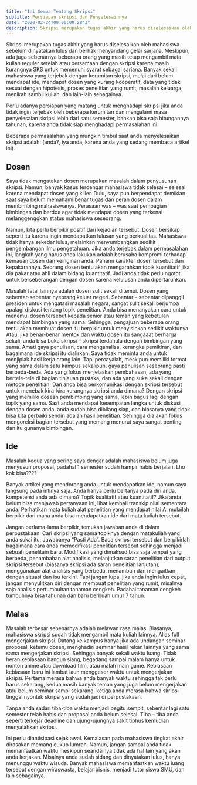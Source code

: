 ```yaml
---
title: "Ini Semua Tentang Skripsi"
subtitle: Persiapan skripsi dan Penyelesainnya
date: "2020-02-24T00:00:00.284Z"
description: Skripsi merupakan tugas akhir yang harus diselesaikan oleh mahasiswa sebelum dinyatakan lulus dan berhak menyandang gelar sarjana.
---
```


Skripsi merupakan tugas akhir yang harus diselesaikan oleh mahasiswa sebelum dinyatakan lulus dan berhak menyandang gelar sarjana. Meskipun, ada juga sebenarnya beberapa orang yang masih tetap mengambil mata kuliah reguler setelah atau bersamaan dengan skripsi karena masih kurangnya SKS untuk memenuhi syarat sebagai sarjana. Banyak sekali mahasiswa yang terjebak dengan kerumitan skripsi, mulai dari belum mendapat ide, mendapat dosen yang kurang kooperatif, data yang tidak sesuai dengan hipotesis, proses penelitian yang rumit, masalah keluarga, menikah sambil kuliah, dan lain-lain sebagainya.

Perlu adanya persiapan yang matang untuk menghadapi skripsi jika anda tidak ingin terjebak oleh beberapa kerumitan dan mengalami masa penyelesaian skripsi lebih dari satu semester, bahkan bisa saja hitungannya tahunan, karena anda tidak siap menghadapi permasalahan ini.

Beberapa permasalahan yang mungkin timbul saat anda menyelesaikan skripsi adalah: (anda?, iya anda, karena anda yang sedang membaca artikel ini).

## Dosen

Saya tidak mengatakan dosen merupakan masalah dalam penyusunan skripsi. Namun, banyak kasus terdengar mahasiswa tidak selesai – selesai karena mendapat dosen yang killer. Dulu, saya pun berpendapat demikian saat saya belum memahami benar tugas dan peran dosen dalam membimbing mahasiswanya. Perasaan was – was saat pembagian bimbingan dan berdoa agar tidak mendapat dosen yang terkenal melanggenggkan status mahasiswa seseorang.

Namun, kita perlu berpikir positif dari kejadian tersebut. Dosen bersikap seperti itu karena ingin mendapatkan lulusan yang berkualitas. Mahasiswa tidak hanya sekedar lulus, melainkan menyumbangkan sedikit pengembangan ilmu pengetahuan. Jika anda terjebak dalam permasalahan ini, langkah yang harus anda lakukan adalah berusaha kompromi terhadap kemauan dosen dan keinginan anda. Pahami karakter dosen tersebut dan kepakarannya. Seorang dosen tentu akan mengarahkan topik kuantitatif jika dia pakar atau ahli dalam bidang kuantitatif. Jadi anda tidak perlu ngotot untuk berseberangan dengan dosen karena kelulusan anda dipertaruhkan.

Masalah fatal lainnya adalah dosen sulit sekali ditemui. Dosen yang sebentar-sebentar nyebrang keluar negeri. Sebentar – sebentar dipanggil presiden untuk mengatasi masalah negara, sangat sulit sekali berjumpa apalagi diskusi tentang topik penelitian. Anda bisa menanyakan cara untuk menemui dosen tersebut kepada senior atau teman yang kebetulan mendapat bimbingan yang sama. Sehingga, pengajuan beberapa orang tentu akan membuat dosen itu berpikir untuk menyisihkan sedikit waktunya. Atau, jika benar-benar mentok dan waktu dosen itu sangaaat berharga sekali, anda bisa buka skripsi – skripsi terdahulu dengan bimbingan yang sama. Amati gaya penulisan, cara menganalisa, kerangka pemikiran, dan bagaimana ide skripsi itu dialirkan. Saya tidak meminta anda untuk menjiplak hasil kerja orang lain. Tapi percayalah, meskipun memiliki format yang sama dalam satu kampus sekalipun, gaya penulisan seseorang pasti berbeda-beda. Ada yang fokus menjelaskan pembahasan, ada yang bertele-tele di bagian tinjauan pustaka, dan ada yang suka sekali dengan metode penelitian. Dan anda bisa berkomunikasi dengan skripsi tersebut untuk menebak kira-kira kurangnya skripsi anda dimana? Dengan skripsi yang memiliki dosesn pembimbing yang sama, lebih bagus lagi dengan topik yang sama. Saat anda mendapat kesempatan langka untuk diskusi dengan dosen anda, anda sudah bisa dibilang siap, dan biasanya yang tidak bisa kita perbaiki sendiri adalah hasil penelitian. Sehingga dia akan fokus mengoreksi bagian tersebut yang memang menurut saya sangat penting dan itu gunanya bimbingan.

## Ide

Masalah kedua yang sering saya dengar adalah mahasiswa belum juga menyusun proposal, padahal 1 semester sudah hampir habis berjalan. Lho kok bisa????

Banyak artikel yang mendorong anda untuk mendapatkan ide, namun saya langsung pada intinya saja. Anda hanya perlu bertanya pada diri anda, kompetensi anda ada dimana? Topik kualitatif atau kuantitatif? Jika anda belum bisa menjawab pertanyaan ini, lihat kembali transkip nilai sementara anda. Perhatikan mata kuliah alat penelitian yang mendapat nilai A. mulailah berpikir dari mana anda bisa mendapatkan ide dari mata kuliah tersebut.

Jangan berlama-lama berpikir, temukan jawaban anda di dalam perpustakaan. Cari skripsi yang sama topiknya dengan matakuliah yang anda sukai itu. Jawabanya “Pasti Ada”. Baca skripsi tersebut dan berpikirlah bagaimana cara anda memodifikasi penelitian tersebut sehingga menjadi sebuah penelitain baru. Modifikasi yang dimaksud bisa saja tempat yang berbeda, penambahan alat analisis, melanjutkan saran penelitian dari output skripsi tersebut (biasanya skripsi ada saran penelitian lanjutan), menggunakan alat analisis yang berbeda, menambah dan mengaitkan dengan situasi dan isu terkini. Tapi jangan lupa, jika anda ingin lulus cepat, jangan menyulitkan diri dengan membuat penelitian yang rumit, misalnya saja analisis pertumbuhan tanaman cengkeh. Padahal tanaman cengkeh tumbuhnya bisa tahunan dan baru berbuah umur 7 tahun.

## Malas

Masalah terbesar sebenarnya adalah melawan rasa malas. Biasanya, mahasiswa skripsi sudah tidak mengambil mata kuliah lainnya. Alias full mengerjakan skripsi. Datang ke kampus hanya jika ada undangan seminar proposal, ketemu dosen, menghadiri seminar hasil rekan lainnya yang sama sama mengerjakan skripsi. Sehingga banyak sekali waktu luang. Tidak heran kebiasaan bangun siang, begadang sampai malam hanya untuk nonton anime atau download film, atau malah main game. Kebiasaan kebiasaan baru ini lambat laun menggeser waktu untuk mengerjakan skripsi. Pertama merasa bahwa anda banyak waktu sehingga tak perlu harus sekarang, kedua masih banyak teman yang juga belum mengerjakan atau belum seminar sampi sekarang, ketiga anda merasa bahwa skripsi tinggal nyontek skripsi yang sudah jadi di perpustakaan.

Tanpa anda sadari tiba-tiba waktu menjadi begitu sempit, sebentar lagi satu semester telah habis dan proposal anda belum selesai. Tiba – tiba anda seperti terkejar deadline dan ujung-ujungnya sakit tiphus kemudian menyalahkan skripsi.

Ini perlu diantisipasi sejak awal. Kemalasan pada mahasiswa tingkat akhir dirasakan memang cukup lumrah. Namun, jangan sampai anda tidak memanfaatkan waktu meskipun seandainya tidak ada hal lain yang akan anda kerjakan. Misalnya anda sudah sidang dan dinyatakan lulus, hanya menunggu waktu wisuda. Banyak mahasiswa memanfaatkan waktu luang tersebut dengan wiraswasta, belajar bisnis, menjadi tutor siswa SMU, dan lain sebagainya.
